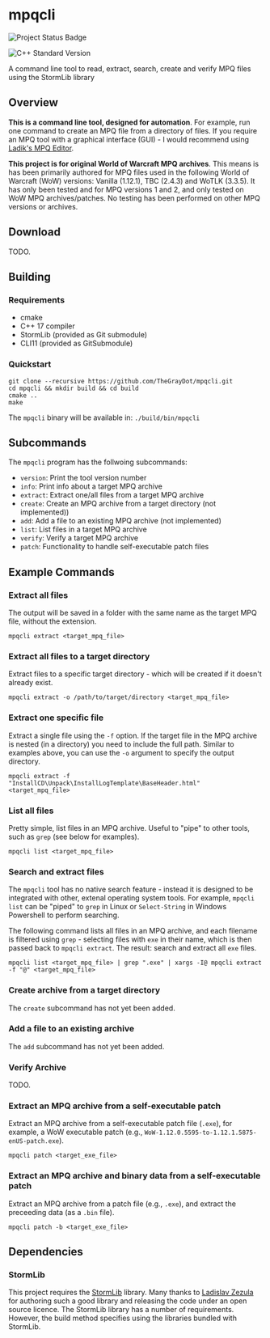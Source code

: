 # mpqcli

![Project Status Badge](https://img.shields.io/badge/Status-Alpha-red)

![C++ Standard Version](https://img.shields.io/badge/Version-17-blue.svg?style=flat&logo=c%2B%2B)

A command line tool to read, extract, search, create and verify MPQ files using the StormLib library

## Overview

**This is a command line tool, designed for automation**. For example, run one command to create an MPQ file from a directory of files. If you require an MPQ tool with a graphical interface (GUI) - I would recommend using [Ladik's MPQ Editor](http://www.zezula.net/en/mpq/download.html).

**This project is for original World of Warcraft MPQ archives**. This means is has been primarily authored for MPQ files used in the following World of Warcraft (WoW) versions: Vanilla (1.12.1), TBC (2.4.3) and WoTLK (3.3.5). It has only been tested and for MPQ versions 1 and 2, and only tested on WoW MPQ archives/patches. No testing has been performed on other MPQ versions or archives.

## Download

TODO.

## Building

### Requirements

- cmake
- C++ 17 compiler
- StormLib (provided as Git submodule)
- CLI11 (provided as GitSubmodule)

### Quickstart

```
git clone --recursive https://github.com/TheGrayDot/mpqcli.git
cd mpqcli && mkdir build && cd build
cmake ..
make
```

The `mpqcli` binary will be available in: `./build/bin/mpqcli`

## Subcommands

The `mpqcli` program has the follwoing subcommands:

- `version`: Print the tool version number
- `info`: Print info about a target MPQ archive
- `extract`: Extract one/all files from a target MPQ archive
- `create`: Create an MPQ archive from a target directory (not implemented))
- `add`: Add a file to an existing MPQ archive (not implemented)
- `list`: List files in a target MPQ archive
- `verify`: Verify a target MPQ archive
- `patch`: Functionality to handle self-executable patch files

## Example Commands

### Extract all files

The output will be saved in a folder with the same name as the target MPQ file, without the extension.

```
mpqcli extract <target_mpq_file>
```

### Extract all files to a target directory

Extract files to a specific target directory - which will be created if it doesn't already exist.

```
mpqcli extract -o /path/to/target/directory <target_mpq_file>
```

### Extract one specific file

Extract a single file using the `-f` option. If the target file in the MPQ archive is nested (in a directory) you need to include the full path. Similar to examples above, you can use the `-o` argument to specify the output directory.

```
mpqcli extract -f "InstallCD\Unpack\InstallLogTemplate\BaseHeader.html" <target_mpq_file>
```

### List all files

Pretty simple, list files in an MPQ archive. Useful to "pipe" to other tools, such as `grep` (see below for examples).

```
mpqcli list <target_mpq_file>
```

### Search and extract files

The `mpqcli` tool has no native search feature - instead it is designed to be integrated with other, extenal operating system tools. For example, `mpqcli list` can be "piped" to `grep` in Linux or `Select-String` in Windows Powershell to perform searching.

The following command lists all files in an MPQ archive, and each filename is filtered using `grep` - selecting files with `exe` in their name, which is then passed back to `mpqcli extract`. The result: search and extract all `exe` files.

```
mpqcli list <target_mpq_file> | grep ".exe" | xargs -I@ mpqcli extract -f "@" <target_mpq_file>
```

### Create archive from a target directory

The `create` subcommand has not yet been added.

### Add a file to an existing archive

The `add` subcommand has not yet been added.

### Verify Archive

TODO.

### Extract an MPQ archive from a self-executable patch

Extract an MPQ archive from a self-executable patch file (`.exe`), for example, a WoW executable patch (e.g., `WoW-1.12.0.5595-to-1.12.1.5875-enUS-patch.exe`). 

```
mpqcli patch <target_exe_file>
```

### Extract an MPQ archive and binary data from a self-executable patch

Extract an MPQ archive from a patch file (e.g., `.exe`), and extract the preceeding data (as a `.bin` file). 

```
mpqcli patch -b <target_exe_file>
```

## Dependencies

### StormLib

This project requires the [StormLib](https://github.com/ladislav-zezula/StormLib) library. Many thanks to [Ladislav Zezula](https://github.com/ladislav-zezula) for authoring such a good library and releasing the code under an open source licence. The StormLib library has a number of requirements. However, the build method specifies using the libraries bundled with StormLib.
